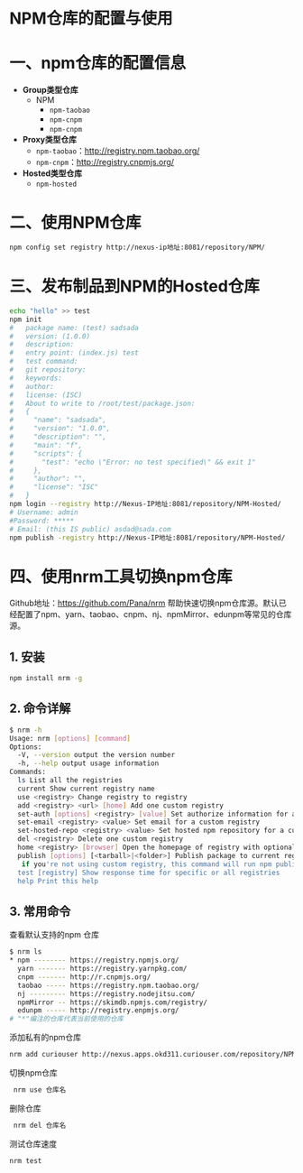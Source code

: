 # NPM仓库的配置与使用

# 一、npm仓库的配置信息

- **Group类型仓库**
    - NPM
      - `npm-taobao`
      - `npm-cnpm`
      - `npm-cnpm`
- **Proxy类型仓库**
    - `npm-taobao`：http://registry.npm.taobao.org/
    - `npm-cnpm`：http://registry.cnpmjs.org/
- **Hosted类型仓库**
    - `npm-hosted`

# 二、使用NPM仓库

```bash
npm config set registry http://nexus-ip地址:8081/repository/NPM/
```

# 三、发布制品到NPM的Hosted仓库

```bash
echo "hello" >> test
npm init
#   package name: (test) sadsada
#   version: (1.0.0)
#   description:
#   entry point: (index.js) test
#   test command:
#   git repository:
#   keywords:
#   author:
#   license: (ISC)
#   About to write to /root/test/package.json:
#   {
#     "name": "sadsada",
#     "version": "1.0.0",
#     "description": "",
#     "main": "f",
#     "scripts": {
#       "test": "echo \"Error: no test specified\" && exit 1"
#     },
#     "author": "",
#     "license": "ISC"
#   }
npm login --registry http://Nexus-IP地址:8081/repository/NPM-Hosted/
# Username: admin
#Password: *****
# Email: (this IS public) asdad@sada.com
npm publish -registry http://Nexus-IP地址:8081/repository/NPM-Hosted/
```

# 四、使用nrm工具切换npm仓库

Github地址：https://github.com/Pana/nrm
帮助快速切换npm仓库源。默认已经配置了npm、yarn、taobao、cnpm、nj、npmMirror、edunpm等常见的仓库源。

## 1. 安装

```bash
npm install nrm -g
```

## 2. 命令详解

```bash
$ nrm -h
Usage: nrm [options] [command]
Options:
  -V, --version output the version number
  -h, --help output usage information
Commands:
  ls List all the registries
  current Show current registry name
  use <registry> Change registry to registry
  add <registry> <url> [home] Add one custom registry
  set-auth [options] <registry> [value] Set authorize information for a custom registry with a base64 encoded string or username and pasword
  set-email <registry> <value> Set email for a custom registry
  set-hosted-repo <registry> <value> Set hosted npm repository for a custom registry to publish packages
  del <registry> Delete one custom registry
  home <registry> [browser] Open the homepage of registry with optional browser
  publish [options] [<tarball>|<folder>] Publish package to current registry if current registry is a custom registry.
   if you're not using custom registry, this command will run npm publish directly
  test [registry] Show response time for specific or all registries
  help Print this help
```

## 3. 常用命令

查看默认支持的npm 仓库

```bash
$ nrm ls
* npm -------- https://registry.npmjs.org/
  yarn ------- https://registry.yarnpkg.com/
  cnpm ------- http://r.cnpmjs.org/
  taobao ----- https://registry.npm.taobao.org/
  nj --------- https://registry.nodejitsu.com/
  npmMirror -- https://skimdb.npmjs.com/registry/
  edunpm ----- http://registry.enpmjs.org/
# "*"编注的仓库代表当前使用的仓库
```

添加私有的npm仓库

```bash
nrm add curiouser http://nexus.apps.okd311.curiouser.com/repository/NPM
```

切换npm仓库

```bash
 nrm use 仓库名
```

删除仓库

```bash
 nrm del 仓库名
```

测试仓库速度

```bash
nrm test
```
